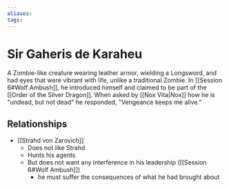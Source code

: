 ```yaml
---
aliases: 
tags: 
---
```


# Sir Gaheris de Karaheu

A Zombie-like creature wearing leather armor, wielding a Longsword, and had eyes that were vibrant with life, unlike a traditional Zombie.  In [[Session 6#Wolf Ambush]], he introduced himself and claimed to be part of the [[Order of the Silver Dragon]].  When asked by [[Nox Vita|Nox]] how he is "undead, but not dead" he responded, "Vengeance keeps me alive."

## Relationships

- [[Strahd von Zarovich]]
	- Does not like Strahd
	- Hunts his agents
	- But does not want any interference in his leadership ([[Session 6#Wolf Ambush]]) 
		- he must suffer the consequences of what he had brought about